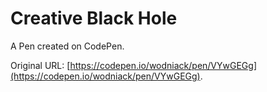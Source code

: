 # Creative Black Hole

A Pen created on CodePen.

Original URL: [https://codepen.io/wodniack/pen/VYwGEGg](https://codepen.io/wodniack/pen/VYwGEGg).

